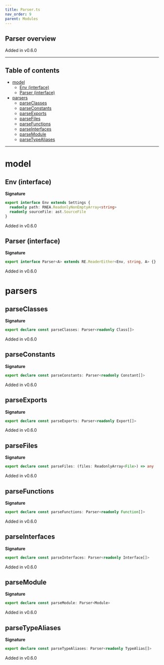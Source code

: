 ```yaml
---
title: Parser.ts
nav_order: 9
parent: Modules
---
```


## Parser overview

Added in v0.6.0

---

<h2 class="text-delta">Table of contents</h2>

- [model](#model)
  - [Env (interface)](#env-interface)
  - [Parser (interface)](#parser-interface)
- [parsers](#parsers)
  - [parseClasses](#parseclasses)
  - [parseConstants](#parseconstants)
  - [parseExports](#parseexports)
  - [parseFiles](#parsefiles)
  - [parseFunctions](#parsefunctions)
  - [parseInterfaces](#parseinterfaces)
  - [parseModule](#parsemodule)
  - [parseTypeAliases](#parsetypealiases)

---

# model

## Env (interface)

**Signature**

```ts
export interface Env extends Settings {
  readonly path: RNEA.ReadonlyNonEmptyArray<string>
  readonly sourceFile: ast.SourceFile
}
```

Added in v0.6.0

## Parser (interface)

**Signature**

```ts
export interface Parser<A> extends RE.ReaderEither<Env, string, A> {}
```

Added in v0.6.0

# parsers

## parseClasses

**Signature**

```ts
export declare const parseClasses: Parser<readonly Class[]>
```

Added in v0.6.0

## parseConstants

**Signature**

```ts
export declare const parseConstants: Parser<readonly Constant[]>
```

Added in v0.6.0

## parseExports

**Signature**

```ts
export declare const parseExports: Parser<readonly Export[]>
```

Added in v0.6.0

## parseFiles

**Signature**

```ts
export declare const parseFiles: (files: ReadonlyArray<File>) => any
```

Added in v0.6.0

## parseFunctions

**Signature**

```ts
export declare const parseFunctions: Parser<readonly Function[]>
```

Added in v0.6.0

## parseInterfaces

**Signature**

```ts
export declare const parseInterfaces: Parser<readonly Interface[]>
```

Added in v0.6.0

## parseModule

**Signature**

```ts
export declare const parseModule: Parser<Module>
```

Added in v0.6.0

## parseTypeAliases

**Signature**

```ts
export declare const parseTypeAliases: Parser<readonly TypeAlias[]>
```

Added in v0.6.0
